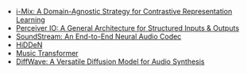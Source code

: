 - [i-Mix: A Domain-Agnostic Strategy for Contrastive Representation
  Learning](https://arxiv.org/abs/2010.08887)
- [Perceiver IO: A General Architecture for Structured Inputs & Outputs](https://arxiv.org/abs/2107.14795)
- [SoundStream: An End-to-End Neural Audio Codec](https://arxiv.org/abs/2107.03312)
- [HiDDeN](https://arxiv.org/abs/1807.09937)
- [Music Transformer](https://arxiv.org/abs/1809.04281)
- [DiffWave: A Versatile Diffusion Model for Audio Synthesis](https://arxiv.org/abs/2009.09761)
